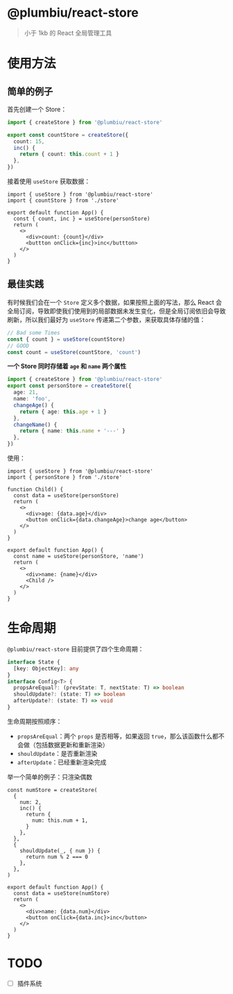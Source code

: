 # @plumbiu/react-store

> 小于 1kb 的 React 全局管理工具

# 使用方法

## 简单的例子

首先创建一个 Store：

```ts
import { createStore } from '@plumbiu/react-store'

export const countStore = createStore({
  count: 15,
  inc() {
    return { count: this.count + 1 }
  },
})
```

接着使用 `useStore` 获取数据：

```tsx
import { useStore } from '@plumbiu/react-store'
import { countStore } from './store'

export default function App() {
  const { count, inc } = useStore(personStore)
  return (
    <>
      <div>count: {count}</div>
      <buttton onClick={inc}>inc</buttton>
    </>
  )
}
```

## 最佳实践

有时候我们会在一个 `Store` 定义多个数据，如果按照上面的写法，那么 React 会全局订阅，导致即使我们使用到的局部数据未发生变化，但是全局订阅依旧会导致刷新，所以我们最好为 `useStore` 传递第二个参数，来获取具体存储的值：

```js
// Bad some Times
const { count } = useStore(countStore)
// GOOD
const count = useStore(countStore, 'count')
```

**一个 Store 同时存储着 `age` 和 `name` 两个属性**

```ts
import { createStore } from '@plumbiu/react-store'
export const personStore = createStore({
  age: 21,
  name: 'foo',
  changeAge() {
    return { age: this.age + 1 }
  },
  changeName() {
    return { name: this.name + '---' }
  },
})
```

使用：

```tsx
import { useStore } from '@plumbiu/react-store'
import { personStore } from './store'

function Child() {
  const data = useStore(personStore)
  return (
    <>
      <div>age: {data.age}</div>
      <button onClick={data.changeAge}>change age</button>
    </>
  )
}

export default function App() {
  const name = useStore(personStore, 'name')
  return (
    <>
      <div>name: {name}</div>
      <Child />
    </>
  )
}
```

# 生命周期

`@plumbiu/react-store` 目前提供了四个生命周期：

```ts
interface State {
  [key: ObjectKey]: any
}
interface Config<T> {
  propsAreEqual?: (prevState: T, nextState: T) => boolean
  shouldUpdate?: (state: T) => boolean
  afterUpdate?: (state: T) => void
}
```

生命周期按照顺序：

- `propsAreEqual`：两个 `props` 是否相等，如果返回 `true`，那么该函数什么都不会做（包括数据更新和重新渲染）
- `shouldUpdate`：是否重新渲染
- `afterUpdate`：已经重新渲染完成

举一个简单的例子：只渲染偶数

```tsx
const numStore = createStore(
  {
    num: 2,
    inc() {
      return {
        num: this.num + 1,
      }
    },
  },
  {
    shouldUpdate(_, { num }) {
      return num % 2 === 0
    },
  },
)

export default function App() {
  const data = useStore(numStore)
  return (
    <>
      <div>name: {data.num}</div>
      <button onClick={data.inc}>inc</button>
    </>
  )
}
```

# TODO

- [ ] 插件系统
